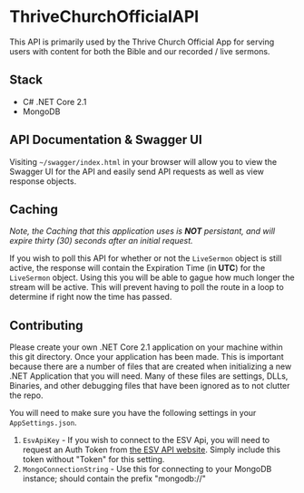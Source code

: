 # ThriveChurchOfficialAPI 
This API is primarily used by the Thrive Church Official App for serving users with content for both the Bible and our recorded / live sermons.

## Stack
- C# .NET Core 2.1
- MongoDB

## API Documentation & Swagger UI
Visiting `~/swagger/index.html` in your browser will allow you to view the Swagger UI for the API and easily send API requests as well as view response objects.

## Caching
*Note, the Caching that this application uses is **NOT** persistant, and will expire thirty (30) seconds after an initial request.*

If you wish to poll this API for whether or not the `LiveSermon` object is still active, the response will contain the Expiration Time (in **UTC**) for the `LiveSermon` object. Using this you will be able to gague how much longer the stream will be active. This will prevent having to poll the route in a loop to determine if right now the time has passed.

## Contributing
Please create your own .NET Core 2.1 application on your machine within this git directory. Once your application has been made. This is important because there are a number of files that are created when initializing a new .NET Application that you will need. Many of these files are settings, DLLs, Binaries, and other debugging files that have been ignored as to not clutter the repo. 

You will need to make sure you have the following settings in your `AppSettings.json`. 
  1. `EsvApiKey` - If you wish to connect to the ESV Api, you will need to request an Auth Token from [the ESV API website](https://api.esv.org/). Simply include this token without "Token" for this setting.
  2. `MongoConnectionString` - Use this for connecting to your MongoDB instance; should contain the prefix "mongodb://"
